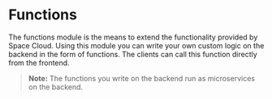 # Functions

The functions module is the means to extend the functionality provided by Space Cloud. Using this module you can write your own custom logic on the backend in the form of functions. The clients can call this function directly from the frontend.

> **Note:** The functions you write on the backend run as microservices on the backend.

